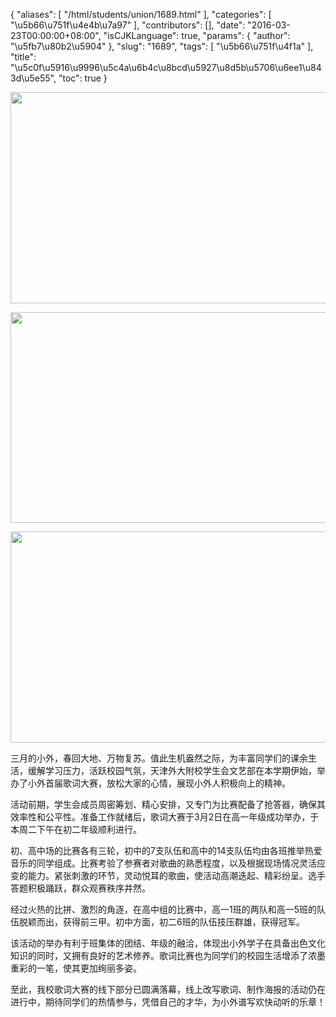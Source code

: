 {
    "aliases": [
        "/html/students/union/1689.html"
    ],
    "categories": [
        "\u5b66\u751f\u4e4b\u7a97"
    ],
    "contributors": [],
    "date": "2016-03-23T00:00:00+08:00",
    "isCJKLanguage": true,
    "params": {
        "author": "\u5fb7\u80b2\u5904"
    },
    "slug": "1689",
    "tags": [
        "\u5b66\u751f\u4f1a"
    ],
    "title": "\u5c0f\u5916\u9996\u5c4a\u6b4c\u8bcd\u5927\u8d5b\u5706\u6ee1\u843d\u5e55",
    "toc": true
}


<img
    src="https://cdn.tfls.online/mirror/full/af8b83893b06b58d8c7ef721443c1ed916094339.jpg"
    style="display:block;margin-left:auto;margin-right:auto;"
    decoding="async"
    fetchpriority="auto"
    loading="lazy"
    height="338"
    width="600"
/>





<img
    src="https://cdn.tfls.online/mirror/full/639dcbf9790220670f59c0626a7597d1254468f0.jpg"
    style="display:block;margin-left:auto;margin-right:auto;"
    decoding="async"
    fetchpriority="auto"
    loading="lazy"
    height="337"
    width="600"
/>





<img
    src="https://cdn.tfls.online/mirror/full/c0fe487642c5c6ca24cabc3203d31125bf23ee55.jpg"
    style="display:block;margin-left:auto;margin-right:auto;"
    decoding="async"
    fetchpriority="auto"
    loading="lazy"
    height="338"
    width="600"
/>




  






三月的小外，春回大地、万物复苏。值此生机盎然之际，为丰富同学们的课余生活，缓解学习压力，活跃校园气氛，天津外大附校学生会文艺部在本学期伊始，举办了小外首届歌词大赛，放松大家的心情，展现小外人积极向上的精神。




活动前期，学生会成员周密筹划、精心安排，又专门为比赛配备了抢答器，确保其效率性和公平性。准备工作就绪后，歌词大赛于3月2日在高一年级成功举办，于本周二下午在初二年级顺利进行。




初、高中场的比赛各有三轮，初中的7支队伍和高中的14支队伍均由各班推举热爱音乐的同学组成。比赛考验了参赛者对歌曲的熟悉程度，以及根据现场情况灵活应变的能力。紧张刺激的环节，灵动悦耳的歌曲，使活动高潮迭起、精彩纷呈。选手答题积极踊跃，群众观赛秩序井然。




经过火热的比拼、激烈的角逐，在高中组的比赛中，高一1班的两队和高一5班的队伍脱颖而出，获得前三甲。初中方面，初二6班的队伍技压群雄，获得冠军。




该活动的举办有利于班集体的团结、年级的融洽，体现出小外学子在具备出色文化知识的同时，又拥有良好的艺术修养。歌词比赛也为同学们的校园生活增添了浓墨重彩的一笔，使其更加绚丽多姿。




至此，我校歌词大赛的线下部分已圆满落幕，线上改写歌词、制作海报的活动仍在进行中，期待同学们的热情参与，凭借自己的才华，为小外谱写欢快动听的乐章！




  



